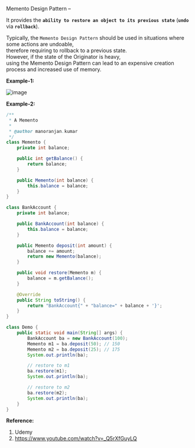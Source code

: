 Memento Design Pattern – 

It provides the **`ability to restore an object to its previous state`** (**`undo`** via **`rollback`**).  

Typically, the `Memento Design Pattern` should be used in situations where some actions are undoable,  
therefore requiring to rollback to a previous state.  
However, if the state of the Originator is heavy,  
using the Memento Design Pattern can lead to an expensive creation process and increased use of memory.  

**Example-1:**  

![image](https://user-images.githubusercontent.com/26399543/152692911-ac150de1-88ed-4408-bb70-5b559549c17e.png)  

**Example-2:**  

```java
/**
 * A Memento
 * 
 * @author manoranjan.kumar
 */
class Memento {
	private int balance;

	public int getBalance() {
		return balance;
	}

	public Memento(int balance) {
		this.balance = balance;
	}
}

class BankAccount {
	private int balance;

	public BankAccount(int balance) {
		this.balance = balance;
	}

	public Memento deposit(int amount) {
		balance += amount;
		return new Memento(balance);
	}

	public void restore(Memento m) {
		balance = m.getBalance();
	}

	@Override
	public String toString() {
		return "BankAccount{" + "balance=" + balance + '}';
	}
}

class Demo {
	public static void main(String[] args) {
		BankAccount ba = new BankAccount(100);
		Memento m1 = ba.deposit(50); // 150
		Memento m2 = ba.deposit(25); // 175
		System.out.println(ba);

		// restore to m1
		ba.restore(m1);
		System.out.println(ba);

		// restore to m2
		ba.restore(m2);
		System.out.println(ba);
	}
}
```

**Reference:**  
1. Udemy
2. https://www.youtube.com/watch?v=_Q5rXfGuyLQ

